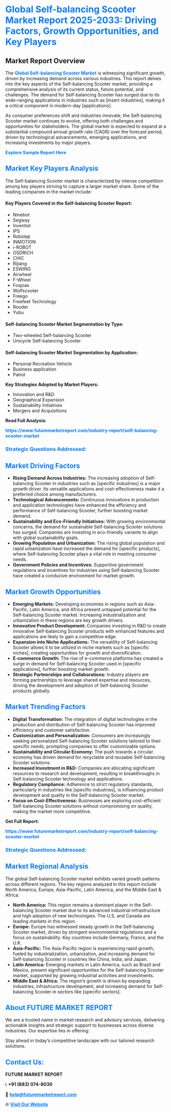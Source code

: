 <h1 style="color: #007BFF;">Global Self-balancing Scooter Market Report 2025-2033: Driving Factors, Growth Opportunities, and Key Players</h1>

<section id="overview">
<h2>Market Report Overview</h2>
<p>The <a href="https://www.futuremarketreport.com/industry-report/self-balancing-scooter-market" style="color: #007BFF; text-decoration: none;"><strong>Global Self-balancing Scooter Market</strong></a> is witnessing significant growth, driven by increasing demand across various industries. This report delves into the key aspects of the Self-balancing Scooter market, providing a comprehensive analysis of its current status, future potential, and challenges. The demand for Self-balancing Scooter has surged due to its wide-ranging applications in industries such as [insert industries], making it a critical component in modern-day [applications].</p>
<p>As consumer preferences shift and industries innovate, the Self-balancing Scooter market continues to evolve, offering both challenges and opportunities for stakeholders. The global market is expected to expand at a substantial compound annual growth rate (CAGR) over the forecast period, driven by technological advancements, emerging applications, and increasing investments by major players.</p>
</section>

<section id="overview">
<p><a href="https://www.futuremarketreport.com/request-sample/reportId=84369" style="color: #007BFF; text-decoration: none;"><strong>Explore Sample Report Here</strong></a></p>
</section>

<section id="key-players">
<h2 style="color: #007BFF;">Market Key Players Analysis</h2>
<p>The Self-balancing Scooter market is characterized by intense competition among key players striving to capture a larger market share. Some of the leading companies in the market include:</p>
<h4>Key Players Covered in the Self-balancing Scooter Report:</h4>
<ul><li>Ninebot</li><li>Segway</li><li>Inventist</li><li>IPS</li><li>Robstep</li><li>INMOTION</li><li>i-ROBOT</li><li>OSDRICH</li><li>CHIC</li><li>Rijiang</li><li>ESWING</li><li>Airwheel</li><li>F-Wheel</li><li>Fosjoas</li><li>Wolfscooter</li><li>Freego</li><li>Freefeet Technology</li><li>Rooder</li><li>Yubu</li></ul>
<h4>Self-balancing Scooter Market Segmentation by Type:</h4>
<ul><li>Two-wheeled Self-balancing Scooter</li><li>Unicycle Self-balancing Scooter</li></ul>

<h4>Self-balancing Scooter Market Segmentation by Application:</h4>
<ul><li>Personal Recreation Vehicle</li><li>Business application</li><li>Patrol</li></ul>
<p><strong>Key Strategies Adopted by Market Players:</strong></p>
<ul>
<li>Innovation and R&D</li>
<li>Geographical Expansion</li>
<li>Sustainability Initiatives</li>
<li>Mergers and Acquisitions</li>
</ul>
</section>

<section>
<p><strong>Read Full Analysis: </strong></p><a href="https://www.futuremarketreport.com/industry-report/self-balancing-scooter-market" style="color: #007BFF; text-decoration: none;"><strong>https://www.futuremarketreport.com/industry-report/self-balancing-scooter-market</strong></a>
<h3 style="color: #007BFF;">Strategic Questions Addressed:</h3>
</section>

<section id="driving-factors">
<h2 style="color: #007BFF;">Market Driving Factors</h2>
<ul>
<li><strong>Rising Demand Across Industries:</strong> The increasing adoption of Self-balancing Scooter in industries such as [specific industries] is a major growth driver. Its versatile applications and cost-effectiveness make it a preferred choice among manufacturers.</li>
<li><strong>Technological Advancements:</strong> Continuous innovations in production and application technologies have enhanced the efficiency and performance of Self-balancing Scooter, further boosting market demand.</li>
<li><strong>Sustainability and Eco-Friendly Initiatives:</strong> With growing environmental concerns, the demand for sustainable Self-balancing Scooter solutions has surged. Companies are investing in eco-friendly variants to align with global sustainability goals.</li>
<li><strong>Growing Population and Urbanization:</strong> The rising global population and rapid urbanization have increased the demand for [specific products], where Self-balancing Scooter plays a vital role in meeting consumer needs.</li>
<li><strong>Government Policies and Incentives:</strong> Supportive government regulations and incentives for industries using Self-balancing Scooter have created a conducive environment for market growth.</li>
</ul>
</section>

<section id="growth-opportunities">
<h2 style="color: #007BFF;">Market Growth Opportunities</h2>
<ul>
<li><strong>Emerging Markets:</strong> Developing economies in regions such as Asia-Pacific, Latin America, and Africa present untapped potential for the Self-balancing Scooter market. Increasing industrialization and urbanization in these regions are key growth drivers.</li>
<li><strong>Innovative Product Development:</strong> Companies investing in R&D to create innovative Self-balancing Scooter products with enhanced features and applications are likely to gain a competitive edge.</li>
<li><strong>Expansion into Niche Applications:</strong> The versatility of Self-balancing Scooter allows it to be utilized in niche markets such as [specific niches], creating opportunities for growth and diversification.</li>
<li><strong>E-commerce Growth:</strong> The rise of e-commerce platforms has created a surge in demand for Self-balancing Scooter used in [specific applications], further boosting market growth.</li>
<li><strong>Strategic Partnerships and Collaborations:</strong> Industry players are forming partnerships to leverage shared expertise and resources, driving the development and adoption of Self-balancing Scooter products globally.</li>
</ul>
</section>

<section id="trending-factors">
<h2 style="color: #007BFF;">Market Trending Factors</h2>
<ul>
<li><strong>Digital Transformation:</strong> The integration of digital technologies in the production and distribution of Self-balancing Scooter has improved efficiency and customer satisfaction.</li>
<li><strong>Customization and Personalization:</strong> Consumers are increasingly seeking personalized Self-balancing Scooter solutions tailored to their specific needs, prompting companies to offer customizable options.</li>
<li><strong>Sustainability and Circular Economy:</strong> The push towards a circular economy has driven demand for recyclable and reusable Self-balancing Scooter solutions.</li>
<li><strong>Increased Investment in R&D:</strong> Companies are allocating significant resources to research and development, resulting in breakthroughs in Self-balancing Scooter technology and applications.</li>
<li><strong>Regulatory Compliance:</strong> Adherence to strict regulatory standards, particularly in industries like [specific industries], is influencing product development and quality in the Self-balancing Scooter market.</li>
<li><strong>Focus on Cost-Effectiveness:</strong> Businesses are exploring cost-efficient Self-balancing Scooter solutions without compromising on quality, making the market more competitive.</li>
</ul>
</section>

<section>
<p><strong>Get Full Report: </strong></p><a href="https://www.futuremarketreport.com/industry-report/self-balancing-scooter-market" style="color: #007BFF; text-decoration: none;"><strong>https://www.futuremarketreport.com/industry-report/self-balancing-scooter-market</strong></a>
<h3 style="color: #007BFF;">Strategic Questions Addressed:</h3>
</section>


<section id="regional-analysis">
<h2 style="color: #007BFF;">Market Regional Analysis</h2>
<p>The global Self-balancing Scooter market exhibits varied growth patterns across different regions. The key regions analyzed in this report include North America, Europe, Asia-Pacific, Latin America, and the Middle East & Africa:</p>
<ul>
<li><strong>North America:</strong> This region remains a dominant player in the Self-balancing Scooter market due to its advanced industrial infrastructure and high adoption of new technologies. The U.S. and Canada are leading markets in this region.</li>
<li><strong>Europe:</strong> Europe has witnessed steady growth in the Self-balancing Scooter market, driven by stringent environmental regulations and a focus on sustainability. Key countries include Germany, France, and the U.K.</li>
<li><strong>Asia-Pacific:</strong> The Asia-Pacific region is experiencing rapid growth, fueled by industrialization, urbanization, and increasing demand for Self-balancing Scooter in countries like China, India, and Japan.</li>
<li><strong>Latin America:</strong> Emerging markets in Latin America, such as Brazil and Mexico, present significant opportunities for the Self-balancing Scooter market, supported by growing industrial activities and investments.</li>
<li><strong>Middle East & Africa:</strong> The region’s growth is driven by expanding industries, infrastructure development, and increasing demand for Self-balancing Scooter in sectors like [specific sectors].</li>
</ul>
</section>

<footer>
<h2 style="color: #007BFF;">About FUTURE MARKET REPORT</h2>
<p>We are a trusted name in market research and advisory services, delivering actionable insights and strategic support to businesses across diverse industries. Our expertise lies in offering:</p>

<p>Stay ahead in today’s competitive landscape with our tailored research solutions.</p>

<h2 style="color: #007BFF;">Contact Us:</h2>
<p><strong>FUTURE MARKET REPORT</strong></p>
<p>📞 <strong>+91 (883) 074-8030</strong></p>
<p>📧 <strong><a href="mailto:help@futuremarketreport.com" style="color: #007BFF;">help@futuremarketreport.com</a></strong></p>
<p>🌐 <strong><a href="https://www.futuremarketreport.com/" style="color: #007BFF;">Visit Our Website</a></strong></p>
</footer>